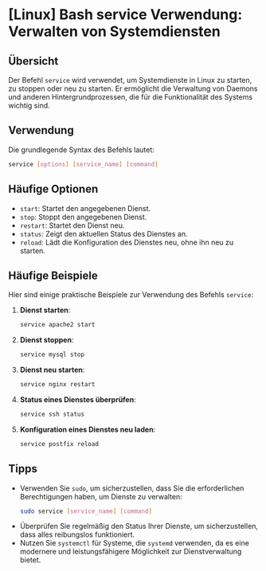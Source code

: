 # [Linux] Bash service Verwendung: Verwalten von Systemdiensten

## Übersicht
Der Befehl `service` wird verwendet, um Systemdienste in Linux zu starten, zu stoppen oder neu zu starten. Er ermöglicht die Verwaltung von Daemons und anderen Hintergrundprozessen, die für die Funktionalität des Systems wichtig sind.

## Verwendung
Die grundlegende Syntax des Befehls lautet:

```bash
service [options] [service_name] [command]
```

## Häufige Optionen
- `start`: Startet den angegebenen Dienst.
- `stop`: Stoppt den angegebenen Dienst.
- `restart`: Startet den Dienst neu.
- `status`: Zeigt den aktuellen Status des Dienstes an.
- `reload`: Lädt die Konfiguration des Dienstes neu, ohne ihn neu zu starten.

## Häufige Beispiele
Hier sind einige praktische Beispiele zur Verwendung des Befehls `service`:

1. **Dienst starten**:
   ```bash
   service apache2 start
   ```

2. **Dienst stoppen**:
   ```bash
   service mysql stop
   ```

3. **Dienst neu starten**:
   ```bash
   service nginx restart
   ```

4. **Status eines Dienstes überprüfen**:
   ```bash
   service ssh status
   ```

5. **Konfiguration eines Dienstes neu laden**:
   ```bash
   service postfix reload
   ```

## Tipps
- Verwenden Sie `sudo`, um sicherzustellen, dass Sie die erforderlichen Berechtigungen haben, um Dienste zu verwalten:
  ```bash
  sudo service [service_name] [command]
  ```
- Überprüfen Sie regelmäßig den Status Ihrer Dienste, um sicherzustellen, dass alles reibungslos funktioniert.
- Nutzen Sie `systemctl` für Systeme, die `systemd` verwenden, da es eine modernere und leistungsfähigere Möglichkeit zur Dienstverwaltung bietet.